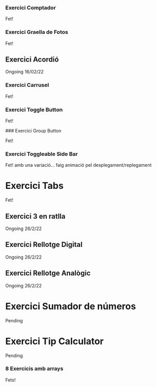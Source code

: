 ### Exercici Comptador

Fet!

### Exercici Graella de Fotos

Fet!

## Exercici Acordió

Ongoing 16/02/22

### Exercici Carrusel

Fet!

### Exercici Toggle Button

Fet!

### Exercici Group Button

Fet!

### Exercici Toggleable Side Bar

Fet! amb una variació... faig animació pel desplegament/replegament

# Exercici Tabs

Fet!

## Exercici 3 en ratlla

Ongoing 26/2/22

## Exercici Rellotge Digital

Ongoing 26/2/22

## Exercici Rellotge Analògic

Ongoing 26/2/22

# Exercici Sumador de números

Pending

# Exercici Tip Calculator

Pending

### 8 Exercicis amb arrays

Fets!
